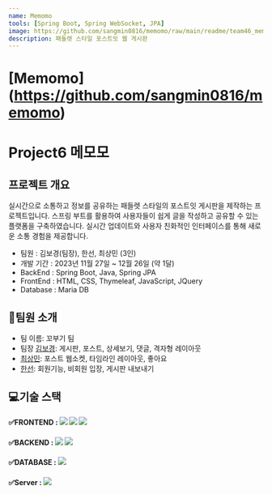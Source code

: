 ```yaml
---
name: Memomo
tools: [Spring Boot, Spring WebSocket, JPA]
image: https://github.com/sangmin0816/memomo/raw/main/readme/team46_memomo.gif
description: 패들렛 스타일 포스트잇 웹 게시판
---
```


# [Memomo] (https://github.com/sangmin0816/memomo)
# Project6 메모모
## 프로젝트 개요
실시간으로 소통하고 정보를 공유하는 패들렛 스타일의 포스트잇 게시판을 제작하는 프로젝트입니다. 스프링 부트를 활용하여 사용자들이 쉽게 글을 작성하고 공유할 수 있는 플랫폼을 구축하였습니다. 실시간 업데이트와 사용자 친화적인 인터페이스를 통해 새로운 소통 경험을 제공합니다.

- 팀원 : 김보경(팀장), 한선, 최상민 (3인)
- 개발 기간 : 2023년 11월 27일 ~ 12월 26일 (약 1달)
- BackEnd : Spring Boot, Java, Spring JPA
- FrontEnd : HTML, CSS, Thymeleaf, JavaScript, JQuery
- Database :  Maria DB

## 👋팀원 소개
- 팀 이름: 꼬부기 팀
- 팀장 [김보경](https://github.com/emssme): 게시판, 포스트, 상세보기, 댓글, 격자형 레이아웃
- [최상민](https://github.com/sangmin0816): 포스트 웹소켓, 타임라인 레이아웃, 좋아요
- [한선](https://github.com/hansun321): 회원기능, 비회원 입장, 게시판 내보내기

## 💻기술 스택
#### ✅FRONTEND : <img src="https://img.shields.io/badge/html5-E34F26?style=for-the-badge&logo=html5&logoColor=white"> <img src="https://img.shields.io/badge/css-1572B6?style=for-the-badge&logo=css3&logoColor=white"> <img src="https://img.shields.io/badge/javascript-F7DF1E?style=for-the-badge&logo=javascript&logoColor=black">
#### ✅BACKEND :  <img src="https://img.shields.io/badge/Java-ED8B00?style=for-the-badge&logo=openjdk&logoColor=white">   <img src="https://img.shields.io/badge/spring%20boot-6DB33F?style=for-the-badge&logo=spring%20boot&logoColor=white">
#### ✅DATABASE : <img src="https://img.shields.io/badge/mariaDB-003545?style=for-the-badge&logo=mariaDB&logoColor=white">
#### ✅Server : <img src="https://img.shields.io/badge/apache tomcat-F8DC75?style=for-the-badge&logo=apachetomcat&logoColor=black">